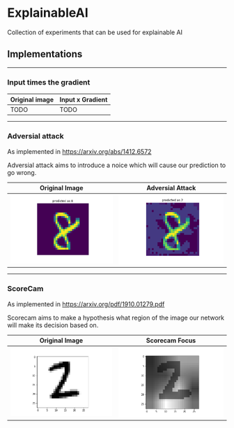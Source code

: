 # ExplainableAI


Collection of experiments that can be used for explainable AI

## Implementations
---

### Input times the gradient

| Original image | Input x Gradient |
| ------------- | ------------- |
| TODO | TODO |

---

### Adversial attack

As implemented in https://arxiv.org/abs/1412.6572

Adversial attack aims to introduce a noice which will cause our prediction to go wrong.

| Original Image | Adversial Attack |
| ------------- | ------------- |
| ![Original](Results/adversial_original.png?raw=true) | ![Attack](Results/adversial_attack.png?raw=true) |

---

### ScoreCam

As implemented in https://arxiv.org/pdf/1910.01279.pdf

Scorecam aims to make a hypothesis what region of the image our network will make its decision based on.

| Original Image | Scorecam Focus |
| ------------- | ------------- |
| ![Original](Results/scorecam_in.png?raw=true)  | ![Attack](Results/scorecam_out.png?raw=true)  |

